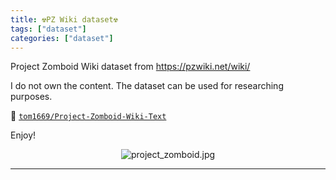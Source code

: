 ```yaml
---
title: ☢PZ Wiki dataset☢
tags: ["dataset"]
categories: ["dataset"]
---
```


Project Zomboid Wiki dataset from https://pzwiki.net/wiki/

I do not own the content. The dataset can be used for researching purposes.

🤗 [`tom1669/Project-Zomboid-Wiki-Text`](https://huggingface.co/datasets/tom1669/Project-Zomboid-Wiki-Text)

Enjoy!



<p align="center">
  <img src="https://projectzomboid.com/blog/content/uploads/2018/07/togogo33.jpg" alt="project_zomboid.jpg"/>
</p>

---




